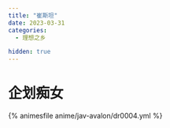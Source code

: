 ```yaml
---
title: "崔斯坦"
date: 2023-03-31
categories: 
  - 理想之乡

hidden: true
---
```


# 企划痴女

{% animesfile anime/jav-avalon/dr0004.yml %}
